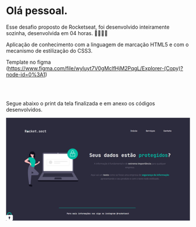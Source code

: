 <h1> Olá pessoal. </h1>

Esse desafio proposto de Rocketseat, foi desenvolvido inteiramente sozinha, desenvolvida em 04 horas. 👩🏼‍💻🚀

Aplicação de conhecimento com a linguagem de marcação HTML5 e com o mecanismo de estilização do CSS3.

Template no figma (https://www.figma.com/file/wyIuyt7V0gMclfHjM2PqgL/Explorer-(Copy)?node-id=0%3A1)

<br/>
<br/>

Segue abaixo o print da tela finalizada e em anexo os códigos desenvolvidos.

<img src="https://github.com/karinewagner/Projeto03-DesafioFigma/blob/main/images/Tela%20Desafio%20Figma.png">
